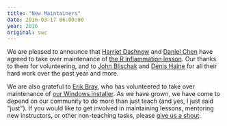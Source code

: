```yaml
---
title: "New Maintainers"
date: 2016-03-17 06:00:00
year: 2016
original: swc
---
```

We are pleased to announce that [Harriet Dashnow]({{site.baseurl}}/team/#dashnow_harriet)
and [Daniel Chen]({{site.baseurl}}/team/#chen_daniel)
have agreed to take over maintenance of [the R inflammation lesson]({{site.github_url}}/r-novice-inflammation).
Our thanks to them for volunteering,
and to [John Blischak]({{site.baseurl}}/team/#blischak_j)
and [Denis Haine]({{site.baseurl}}/team/#haine_denis)
for all their hard work over the past year and more.

We are also grateful to [Erik Bray]({{site.baseurl}}/team/#bray_e),
who has volunteered to take over maintenance of
[our Windows installer]({{site.github_url}}/windows-installer).
As we have grown,
we have come to depend on our community to do more than just teach
(and yes, I just said "just").
If you would like to get involved in maintaining lessons,
mentoring new instructors,
or other non-teaching tasks,
please [give us a shout](mailto:{{site.contact}}).
